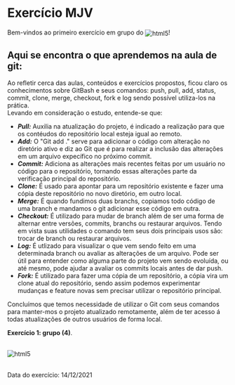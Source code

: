 # Exercício MJV
<div style="display: inline_block">
Bem-vindos ao primeiro exercício em grupo do <img  align="center" alt="html5" src="https://img.shields.io/static/v1?label=DevSchool&message=MJV&color=blueviolet"/>!
</div> 

## Aqui se encontra o que aprendemos na aula de git:

   Ao refletir cerca das aulas, conteúdos e exercícios propostos, ficou claro os conhecimentos sobre GitBash e seus comandos: push, pull, add, status, commit, clone, merge, checkout, fork e log  sendo possível utiliza-los na prática.<br>
  Levando em consideração o estudo, entende-se que:
   * **_Pull:_** Auxilia na atualização do projeto, é indicado a realização para que os contéudos do repositório local esteja igual ao remoto.
   * **_Add:_** O "Git add ."  serve para adicionar o código com alteração no diretório ativo e diz ao Git que é para realizar a inclusão das alterações em um arquivo expecífico no próximo commit.
   * **_Commit:_** Adiciona as alterações mais recentes feitas por um usuário no código para o repositório, tornando essas alterações parte da verificação principal do repositório.
   * **_Clone:_** É usado para apontar para um repositório existente e fazer uma cópia deste repositório no novo diretório, em outro local.
   * **_Merge:_** É quando fundimos duas branchs, copiamos todo código de uma branch e mandamos o git adicionar esse código em outra.
   * **_Checkout:_** É utilizado para mudar de branch além de ser uma forma de alternar entre versões, commits, branchs ou restaurar arquivos. Tendo em vista suas utilidades o           comando tem seus dois principais usos são: trocar de branch ou restaurar arquivos.
   * **_Log:_** É utlizado para visualizar o que vem sendo feito em uma determinada branch ou avaliar as alterações de um arquivo. Pode ser útil para entender como alguma parte             do projeto vem sendo evoluída, ou até mesmo, pode ajudar a avaliar os commits locais antes de dar push.
   *  **_Fork:_** É utilizado para fazer uma cópia de um repositório, a cópia vira um clone atual do repositório, sendo assim podemos experimentar mudanças e feature novas sem            precisar utilizar o repositório principal.
   
   Concluímos que temos necessidade de utilizar o Git com seus comandos para manter-mos o projeto atualizado remotamente, além de ter acesso á todas atualizações de outros usuários de forma local.

**Exercício 1: grupo (4)**.
<div style="display: inline_block"><br/>
<img  align="center" alt="html5" src="https://mastermind.sampa.br/wp-content/uploads/2020/12/diferenca-entre-grupo-e-equipe-scaled.jpg"/>
</div><br/>  

Data do exercício: 14/12/2021
